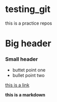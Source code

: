 # testing_git
this is a practice repos
# Big header
### Small header
- buttet point one
- bullet point two

[this is a link](https://codingnomads.co)

**this is a markdown**
